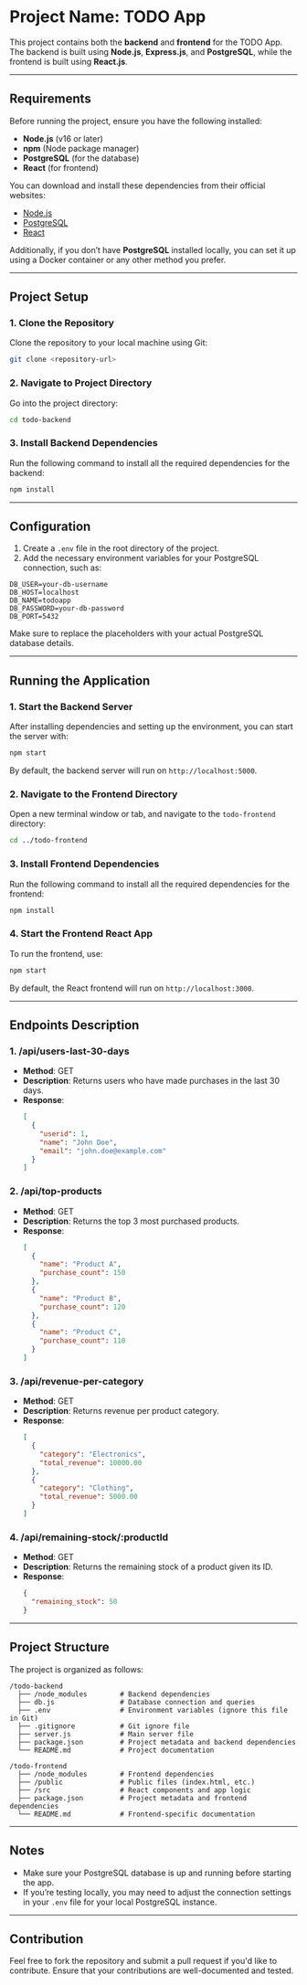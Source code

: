 # **Project Name: TODO App**

This project contains both the **backend** and **frontend** for the TODO App. The backend is built using **Node.js**, **Express.js**, and **PostgreSQL**, while the frontend is built using **React.js**.

---

## **Requirements**

Before running the project, ensure you have the following installed:

- **Node.js** (v16 or later)
- **npm** (Node package manager)
- **PostgreSQL** (for the database)
- **React** (for frontend)

You can download and install these dependencies from their official websites:
- [Node.js](https://nodejs.org/)
- [PostgreSQL](https://www.postgresql.org/)
- [React](https://reactjs.org/)

Additionally, if you don’t have **PostgreSQL** installed locally, you can set it up using a Docker container or any other method you prefer.

---

## **Project Setup**

### **1. Clone the Repository**

Clone the repository to your local machine using Git:

```bash
git clone <repository-url>
```

### **2. Navigate to Project Directory**

Go into the project directory:

```bash
cd todo-backend
```

### **3. Install Backend Dependencies**

Run the following command to install all the required dependencies for the backend:

```bash
npm install
```

---

## **Configuration**

1. Create a `.env` file in the root directory of the project.
2. Add the necessary environment variables for your PostgreSQL connection, such as:

```
DB_USER=your-db-username
DB_HOST=localhost
DB_NAME=todoapp
DB_PASSWORD=your-db-password
DB_PORT=5432
```

Make sure to replace the placeholders with your actual PostgreSQL database details.

---

## **Running the Application**

### **1. Start the Backend Server**

After installing dependencies and setting up the environment, you can start the server with:

```bash
npm start
```

By default, the backend server will run on `http://localhost:5000`.

### **2. Navigate to the Frontend Directory**

Open a new terminal window or tab, and navigate to the `todo-frontend` directory:

```bash
cd ../todo-frontend
```

### **3. Install Frontend Dependencies**

Run the following command to install all the required dependencies for the frontend:

```bash
npm install
```

### **4. Start the Frontend React App**

To run the frontend, use:

```bash
npm start
```

By default, the React frontend will run on `http://localhost:3000`.

---

## **Endpoints Description**

### **1. /api/users-last-30-days**
- **Method**: GET
- **Description**: Returns users who have made purchases in the last 30 days.
- **Response**:
  ```json
  [
    {
      "userid": 1,
      "name": "John Doe",
      "email": "john.doe@example.com"
    }
  ]
  ```

### **2. /api/top-products**
- **Method**: GET
- **Description**: Returns the top 3 most purchased products.
- **Response**:
  ```json
  [
    {
      "name": "Product A",
      "purchase_count": 150
    },
    {
      "name": "Product B",
      "purchase_count": 120
    },
    {
      "name": "Product C",
      "purchase_count": 110
    }
  ]
  ```

### **3. /api/revenue-per-category**
- **Method**: GET
- **Description**: Returns revenue per product category.
- **Response**:
  ```json
  [
    {
      "category": "Electronics",
      "total_revenue": 10000.00
    },
    {
      "category": "Clothing",
      "total_revenue": 5000.00
    }
  ]
  ```

### **4. /api/remaining-stock/:productId**
- **Method**: GET
- **Description**: Returns the remaining stock of a product given its ID.
- **Response**:
  ```json
  {
    "remaining_stock": 50
  }
  ```

---

## **Project Structure**

The project is organized as follows:

```
/todo-backend
  ├── /node_modules        # Backend dependencies
  ├── db.js                # Database connection and queries
  ├── .env                 # Environment variables (ignore this file in Git)
  ├── .gitignore           # Git ignore file
  ├── server.js            # Main server file
  ├── package.json         # Project metadata and backend dependencies
  └── README.md            # Project documentation

/todo-frontend
  ├── /node_modules        # Frontend dependencies
  ├── /public              # Public files (index.html, etc.)
  ├── /src                 # React components and app logic
  ├── package.json         # Project metadata and frontend dependencies
  └── README.md            # Frontend-specific documentation
```

---

## **Notes**

- Make sure your PostgreSQL database is up and running before starting the app.
- If you’re testing locally, you may need to adjust the connection settings in your `.env` file for your local PostgreSQL instance.

---

## **Contribution**

Feel free to fork the repository and submit a pull request if you'd like to contribute. Ensure that your contributions are well-documented and tested.
